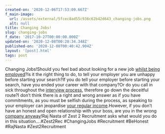 ```yaml
---
created-on: '2020-12-06T17:53:09.667Z'
f_main-image:
  url: /assets/external/5fcec8ad55c936c62b42d643_changing-jobs.png
  alt: null
title: Changing Jobs!
slug: changing-jobs
f_date: '2017-10-27T00:00:00.000Z'
updated-on: '2020-12-08T00:28:34.348Z'
published-on: '2020-12-08T00:40:42.904Z'
layout: '[post].html'
tags: post
---
```


Changing Jobs!Should you feel bad about looking for a new job [whilst being employed](#)?Is it the right thing to do, to tell your employer you are unhappy before starting your search?If you do tell your employer before starting your search, have you ended your career with that company?Or do you call in sick throughout the [interview process](#), therefore go down the deceitful route?I don’t think there is a right and wrong answer as if you have commitments, as you must be selfish during the process, as speaking to your employer can jeopardise [your regular income](#).However, if you don’t have an honest and open relationship with your boss, are you in the wrong [company anyway](#)!Raj Nasta of Zest 2 Recruitment asks what would you do in this situation….#Zest2Rec #ChangingJobs #Recruitment #BeHonest #RajNasta #Zest2Recruitment
